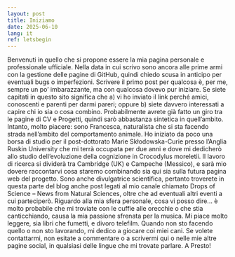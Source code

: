```yaml
---
layout: post
title: Iniziamo
date: 2025-06-10
lang: it
ref: letsbegin
---
```

Benvenuti in quello che si propone essere la mia pagina personale e professionale ufficiale. Nella data in cui scrivo sono ancora alle prime armi con la gestione delle pagine di GitHub, quindi chiedo scusa in anticipo per eventuali bugs o imperfezioni. Scrivere il primo post per qualcosa è, per me, sempre un po’ imbarazzante, ma con qualcosa dovevo pur iniziare.
Se siete capitati in questo sito significa che a) vi ho inviato il link perché amici, conoscenti e parenti per darmi pareri; oppure b) siete davvero interessati a capire chi io sia o cosa combino. Probabilmente avrete già fatto un giro tra le pagine di CV e Progetti, quindi sarò abbastanza sintetica in quell’ambito.
Intanto, molto piacere: sono Francesca, naturalista che si sta facendo strada nell’ambito del comportamento animale. Ho iniziato da poco una borsa di studio per il post-dottorato Marie Skłodowska-Curie presso l’Anglia Ruskin University che mi terrà occupata per due anni e dove mi dedicherò allo studio dell’evoluzione della cognizione in Crocodylus moreletii. Il lavoro di ricerca si dividerà tra Cambridge (UK) e Campeche (Messico), e sarà mio dovere raccontarvi cosa staremo combinando sia qui sia sulla futura pagina web del progetto.
Sono anche divulgatrice scientifica, pertanto troverete in questa parte del blog anche post legati al mio canale chiamato Drops of Science – News from Natural Sciences, oltre che ad eventuali altri eventi a cui parteciperò.
Riguardo alla mia sfera personale, cosa vi posso dire... è molto probabile che mi troviate con le cuffie alle orecchie o che stia canticchiando, causa la mia passione sfrenata per la musica. Mi piace molto leggere, sia libri che fumetti, e divoro telefilm. Quando non sto facendo quello o non sto lavorando, mi dedico a giocare coi miei cani.
Se volete contattarmi, non esitate a commentare o a scrivermi qui o nelle mie altre pagine social, in qualsiasi delle lingue che mi trovate parlare.
A Presto!
